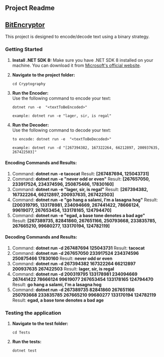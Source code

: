 ## Project Readme

## [**BitEncryptor**](https://github.com/maffalcao/BitEncryptor)

This project is designed to encode/decode text using a binary strategy.

### Getting Started

1.  **Install .NET SDK 8:** Make sure you have .NET SDK 8 installed on your machine. You can download it from [Microsoft's official website](https://dotnet.microsoft.com/download/dotnet/8.0).
2.  **Navigate to the project folder:**
    
    ```plaintext
    cd Cryptography
    ```
    
3.  **Run the Encoder:**  
    Use the following command to encode your text:
    
    ```plaintext
    dotnet run -e  "<textToBeEncoded>"
    
    example: dotnet run -e "lager, sir, is regal"
    ```
    
4.  **Run the Decoder:**  
    Use the following command to decode your text:
    
    ```plaintext
    to encode: dotnet run -e  "<textToBeDecoded>"
    
    example: dotnet run -d "[267394382, 167322264, 66212897, 200937635, 267422503]"
    ```
    

#### **Encoding Commands and Results:**

1.  Command: **dotnet run -e tacocat** Result: **\[267487694, 125043731\]**
2.  Command: **dotnet run -e "never odd or even"** Result: **\[267657050, 233917524, 234374596, 250875466, 17830160\]**
3.  Command: **dotnet run -e "lager, sir, is regal"** Result: **\[267394382, 167322264, 66212897, 200937635, 267422503\]**
4.  Command: **dotnet run -e "go hang a salami, I'm a lasagna hog"** Result: **\[200319795, 133178981, 234094669, 267441422, 78666124, 99619077, 267653454, 133178165, 124794470\]**
5.  Command: **dotnet run -e "egad, a base tone denotes a bad age"** Result: **\[267389735, 82841860, 267651166, 250793668, 233835785, 267665210, 99680277, 133170194, 124782119\]**

#### **Decoding Commands and Results:**

1.  Command: **dotnet run -d 267487694 125043731** Result: **tacocat**
2.  Command: **dotnet run -d 267657050 233917524 234374596 250875466 17830160** Result: **never odd or even**
3.  Command: **dotnet run -d 267394382 167322264 66212897 200937635 267422503** Result: **lager, sir, is regal**
4.  Command: **dotnet run -d 200319795 133178981 234094669 267441422 78666124 99619077 267653454 133178165 124794470** Result: **go hang a salami, I'm a lasagna hog**
5.  Command: **dotnet run -d 267389735 82841860 267651166 250793668 233835785 267665210 99680277 133170194 124782119** Result: **egad, a base tone denotes a bad age**

### **Testing the application**

1.  **Navigate to the test folder:**
    
    ```plaintext
    cd Tests
    ```
    
2.  **Run the tests:**
    
    ```plaintext
    dotnet test
    ```